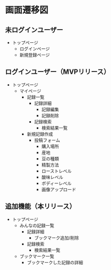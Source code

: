 # 画面遷移図

## 未ログインユーザー
- トップページ
  - ログインページ
  - 新規登録ページ

## ログインユーザー（MVPリリース）
- トップページ
  - マイページ
    - 記録一覧
      - 記録詳細
        - 記録編集
        - 記録削除
      - 記録検索
        - 検索結果一覧
    - 新規記録作成
      - 投稿フォーム
        - 購入場所
        - 産地
        - 豆の種類
        - 精製方法
        - ローストレベル
        - 酸味レベル
        - ボディーレベル
        - 画像アップロード

## 追加機能（本リリース）
- トップページ
  - みんなの記録一覧
    - 記録詳細
      - ブックマーク追加/削除
    - 記録検索
      - 検索結果一覧
  - ブックマーク一覧
    - ブックマークした記録の詳細